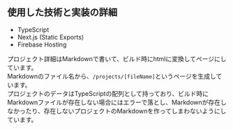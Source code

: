## 使用した技術と実装の詳細

- TypeScript
- Next.js (Static Exports)
- Firebase Hosting

プロジェクト詳細はMarkdownで書いて、ビルド時にhtmlに変換してページにしています。  
Markdownのファイル名から、`/projects/[fileName]`というページを生成しています。  
プロジェクトのデータはTypeScriptの配列として持っており、ビルド時にMarkdownファイルが存在しない場合にはエラーで落とし、Markdownが存在しなかったり、存在しないプロジェクトのMarkdownを作ってしまわないようにしています。
